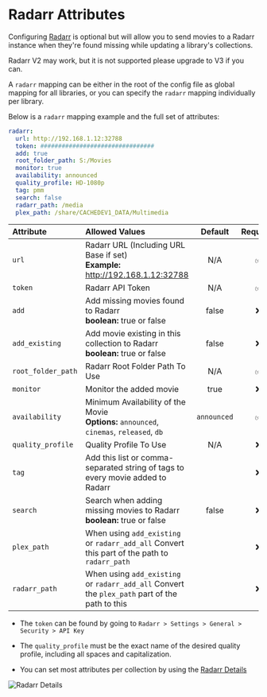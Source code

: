 # Radarr Attributes

Configuring [Radarr](https://radarr.video/) is optional but will allow you to send movies to a Radarr instance when they're found missing while updating a library's collections. 

Radarr V2 may work, but it is not supported please upgrade to V3 if you can.

A `radarr` mapping can be either in the root of the config file as global mapping for all libraries, or you can specify the `radarr` mapping individually per library.

Below is a `radarr` mapping example and the full set of attributes:
```yaml
radarr:
  url: http://192.168.1.12:32788
  token: ################################
  add: true
  root_folder_path: S:/Movies
  monitor: true
  availability: announced
  quality_profile: HD-1080p
  tag: pmm
  search: false
  radarr_path: /media
  plex_path: /share/CACHEDEV1_DATA/Multimedia
```

| Attribute          | Allowed Values                                                                                 |   Default   | Required |
|:-------------------|:-----------------------------------------------------------------------------------------------|:-----------:|:--------:|
| `url`              | Radarr URL (Including URL Base if set)<br>**Example:** http://192.168.1.12:32788               |     N/A     | &#9989;  |
| `token`            | Radarr API Token                                                                               |     N/A     | &#9989;  |
| `add`              | Add missing movies found to Radarr<br>**boolean:** true or false                               |    false    | &#10060; |
| `add_existing`     | Add movie existing in this collection to Radarr<br>**boolean:** true or false                  |    false    | &#10060; |
| `root_folder_path` | Radarr Root Folder Path To Use                                                                 |     N/A     | &#9989;  |
| `monitor`          | Monitor the added movie                                                                        |    true     | &#10060; |
| `availability`     | Minimum Availability of the Movie<br>**Options:** `announced`, `cinemas`, `released`, `db`     | `announced` | &#9989;  |
| `quality_profile`  | Quality Profile To Use                                                                         |     N/A     | &#10060; |
| `tag`              | Add this list or comma-separated string of tags to every movie added to Radarr                 |     ` `     | &#10060; |
| `search`           | Search when adding missing movies to Radarr<br>**boolean:** true or false                      |    false    | &#10060; |
| `plex_path`        | When using `add_existing` or `radarr_add_all` Convert this part of the path to `radarr_path`   |     ` `     | &#10060; |
| `radarr_path`      | When using `add_existing` or `radarr_add_all` Convert the `plex_path` part of the path to this |     ` `     | &#10060; |

* The `token` can be found by going to `Radarr > Settings > General > Security > API Key`

* The `quality_profile` must be the exact name of the desired quality profile, including all spaces and capitalization.

* You can set most attributes per collection by using the [Radarr Details](../metadata/details/arr.md#radarr-details)

![Radarr Details](radarr.png)
